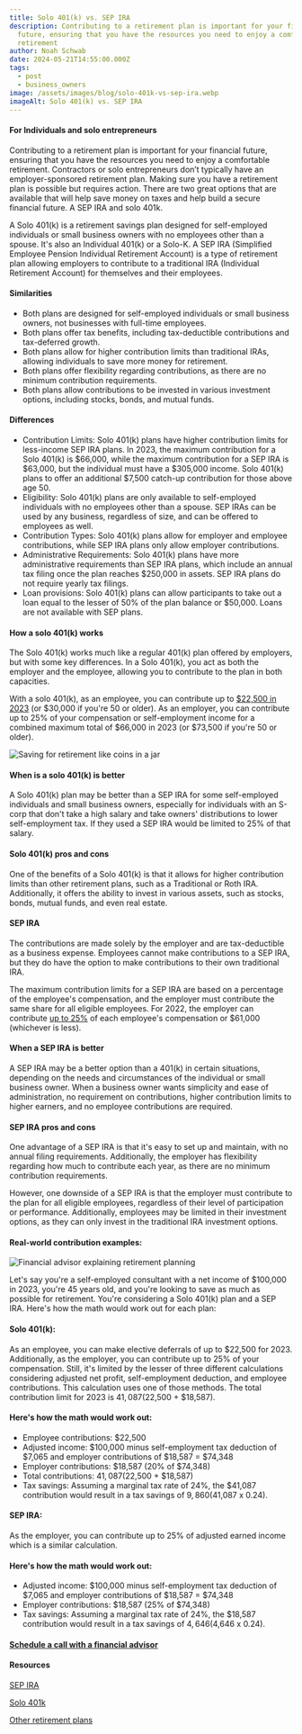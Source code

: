 ```yaml
---
title: Solo 401(k) vs. SEP IRA
description: Contributing to a retirement plan is important for your financial
  future, ensuring that you have the resources you need to enjoy a comfortable
  retirement
author: Noah Schwab
date: 2024-05-21T14:55:00.000Z
tags:
  - post
  - business_owners
image: /assets/images/blog/solo-401k-vs-sep-ira.webp
imageAlt: Solo 401(k) vs. SEP IRA
---
```

#### For Individuals and solo entrepreneurs

Contributing to a retirement plan is important for your financial future, ensuring that you have the resources you need to enjoy a comfortable retirement. Contractors or solo entrepreneurs don’t typically have an employer-sponsored retirement plan. Making sure you have a retirement plan is possible but requires action. There are two great options that are available that will help save money on taxes and help build a secure financial future. A SEP IRA and solo 401k.

A Solo 401(k) is a retirement savings plan designed for self-employed individuals or small business owners with no employees other than a spouse. It's also an Individual 401(k) or a Solo-K. A SEP IRA (Simplified Employee Pension Individual Retirement Account) is a type of retirement plan allowing employers to contribute to a traditional IRA (Individual Retirement Account) for themselves and their employees.

#### Similarities

* Both plans are designed for self-employed individuals or small business owners, not businesses with full-time employees.
* Both plans offer tax benefits, including tax-deductible contributions and tax-deferred growth.
* Both plans allow for higher contribution limits than traditional IRAs, allowing individuals to save more money for retirement.
* Both plans offer flexibility regarding contributions, as there are no minimum contribution requirements.
* Both plans allow contributions to be invested in various investment options, including stocks, bonds, and mutual funds.

#### Differences

* Contribution Limits: Solo 401(k) plans have higher contribution limits for less-income SEP IRA plans. In 2023, the maximum contribution for a Solo 401(k) is $66,000, while the maximum contribution for a SEP IRA is $63,000, but the individual must have a $305,000 income. Solo 401(k) plans to offer an additional $7,500 catch-up contribution for those above age 50.
* Eligibility: Solo 401(k) plans are only available to self-employed individuals with no employees other than a spouse. SEP IRAs can be used by any business, regardless of size, and can be offered to employees as well.
* Contribution Types: Solo 401(k) plans allow for employer and employee contributions, while SEP IRA plans only allow employer contributions.
* Administrative Requirements: Solo 401(k) plans have more administrative requirements than SEP IRA plans, which include an annual tax filing once the plan reaches $250,000 in assets. SEP IRA plans do not require yearly tax filings.
* Loan provisions: Solo 401(k) plans can allow participants to take out a loan equal to the lesser of 50% of the plan balance or $50,000. Loans are not available with SEP plans.

#### How a solo 401(k) works

The Solo 401(k) works much like a regular 401(k) plan offered by employers, but with some key differences. In a Solo 401(k), you act as both the employer and the employee, allowing you to contribute to the plan in both capacities.

With a solo 401(k), as an employee, you can contribute up to [$22,500 in 2023](https://www.irs.gov/retirement-plans/one-participant-401k-plans#:~:text=Elective%20deferrals%20up%20to%20100,age%2050%20or%20over%3B%20plus) (or $30,000 if you're 50 or older). As an employer, you can contribute up to 25% of your compensation or self-employment income for a combined maximum total of $66,000 in 2023 (or $73,500 if you're 50 or older). 

![Saving for retirement like coins in a jar](/assets/images/blog/saving-for-retirement-like-coins-in-a-jar.webp "Saving for retirement like coins in a jar")



#### When is a solo 401(k) is better

A Solo 401(k) plan may be better than a SEP IRA for some self-employed individuals and small business owners, especially for individuals with an S-corp that don't take a high salary and take owners' distributions to lower self-employment tax. If they used a SEP IRA would be limited to 25% of that salary.

#### Solo 401(k) pros and cons

One of the benefits of a Solo 401(k) is that it allows for higher contribution limits than other retirement plans, such as a Traditional or Roth IRA. Additionally, it offers the ability to invest in various assets, such as stocks, bonds, mutual funds, and even real estate.

#### SEP IRA

The contributions are made solely by the employer and are tax-deductible as a business expense. Employees cannot make contributions to a SEP IRA, but they do have the option to make contributions to their own traditional IRA.

The maximum contribution limits for a SEP IRA are based on a percentage of the employee's compensation, and the employer must contribute the same share for all eligible employees. For 2022, the employer can contribute [up to 25%](<https://www.irs.gov/retirement-plans/retirement-plans-faqs-regarding-seps#:~:text=How%20much%20can%20I%20contribute,living%20adjustments%20for%20later%20years).>) of each employee's compensation or $61,000 (whichever is less).

#### When a SEP IRA is better 

A SEP IRA may be a better option than a 401(k) in certain situations, depending on the needs and circumstances of the individual or small business owner. When a business owner wants simplicity and ease of administration, no requirement on contributions, higher contribution limits to higher earners, and no employee contributions are required.

#### SEP IRA pros and cons

One advantage of a SEP IRA is that it's easy to set up and maintain, with no annual filing requirements. Additionally, the employer has flexibility regarding how much to contribute each year, as there are no minimum contribution requirements.

However, one downside of a SEP IRA is that the employer must contribute to the plan for all eligible employees, regardless of their level of participation or performance. Additionally, employees may be limited in their investment options, as they can only invest in the traditional IRA investment options.

#### Real-world contribution examples:

![Financial advisor explaining retirement planning](/assets/images/blog/financial-advisor-explaining-retirement-planning.webp "Financial advisor explaining retirement planning")

Let's say you're a self-employed consultant with a net income of $100,000 in 2023, you're 45 years old, and you're looking to save as much as possible for retirement. You're considering a Solo 401(k) plan and a SEP IRA. Here's how the math would work out for each plan:

#### Solo 401(k):

As an employee, you can make elective deferrals of up to $22,500 for 2023. Additionally, as the employer, you can contribute up to 25% of your compensation. Still, it's limited by the lesser of three different calculations considering adjusted net profit, self-employment deduction, and employee contributions. This calculation uses one of those methods. The total contribution limit for 2023 is $41,087 ($22,500 + $18,587).

#### Here's how the math would work out:

* Employee contributions: $22,500
* Adjusted income: $100,000 minus self-employment tax deduction of $7,065 and employer contributions of $18,587 = $74,348
* Employer contributions: $18,587 (20% of $74,348)
* Total contributions: $41,087 ($22,500 + $18,587)
* Tax savings: Assuming a marginal tax rate of 24%, the $41,087 contribution would result in a tax savings of $9,860 ($41,087 x 0.24).

#### SEP IRA:

As the employer, you can contribute up to 25% of adjusted earned income which is a similar calculation.

#### Here's how the math would work out:

* Adjusted income: $100,000 minus self-employment tax deduction of $7,065 and employer contributions of $18,587 = $74,348
* Employer contributions: $18,587 (25% of $74,348)
* Tax savings: Assuming a marginal tax rate of 24%, the $18,587 contribution would result in a tax savings of $4,646 ($4,646 x 0.24).



#### [Schedule a call with a financial advisor](/contact)

#### Resources

[SEP IRA](https://www.investopedia.com/terms/s/sep.asp)

[Solo 401k](https://www.investopedia.com/retirement-savings-accounts-4689692)

[Other retirement plans](https://www.investopedia.com/retirement-savings-accounts-4689692)
